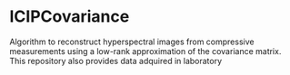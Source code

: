 # ICIPCovariance
Algorithm to reconstruct hyperspectral images from compressive measurements using a low-rank approximation of the covariance matrix. This repository also provides data adquired in laboratory
